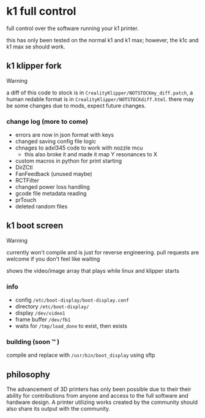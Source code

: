 # k1 full control

full control over the software running your k1 printer.

this has only been tested on the normal k1 and k1 max; however, the k1c and k1 max se should work.

## k1 klipper fork

> [!WARNING]
> a diff of this code to stock is in `CrealityKlipper/NOTSTOCKmy_diff.patch`, a human redable format is in `CrealityKlipper/NOTSTOCKdiff.html`.
> there may be some changes due to mods, expect future changes.

### change log (more to come)

- errors are now in json format with keys
- changed saving config file logic
- chnages to adxl345 code to work with nozzle mcu
  - this also broke it and made it map Y resonances to X
- custom macros in python for print starting
- DirZCtl
- FanFeedback (unused maybe)
- RCTFilter
- changed power loss handling
- gcode file metadata reading
- prTouch
- deleted random files

## k1 boot screen

> [!WARNING]
> currently won't compile and is just for reverse engineering. pull requests are welcome if you don't feel like waiting

shows the video/image array that plays while linux and klipper starts

### info

- config `/etc/boot-display/boot-display.conf`
- directory `/etc/boot-display/`
- display `/dev/video1`
- frame buffer `/dev/fb1`
- waits for `/tmp/load_done` to exist, then exists
  
### building (soon :tm: )

compile and replace with `/usr/bin/boot_display` using sftp

## philosophy

The advancement of 3D printers has only been possible due to their their ability for contributions from anyone and access to the full software and hardware design. A printer utilizing works created by the community should also share its output with the community.
